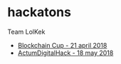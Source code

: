 # hackatons

Team LolKek

* [Blockchain Cup - 21 april 2018](https://github.com/mike-petrov/hackatons/tree/master/Blockchain%20Cup%20-%2021%20april%202018)
* [ActumDigitalHack - 18 may 2018](https://github.com/mike-petrov/hackatons/tree/master/Blockchain%20Cup%20-%2021%20april%202018)